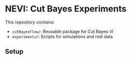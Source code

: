 # NEVI: Cut Bayes Experiments

This repository contains:
- `cutBayesFlow/`: Reusable package for Cut Bayes VI
- `experiments/`: Scripts for simulations and real data

## Setup
